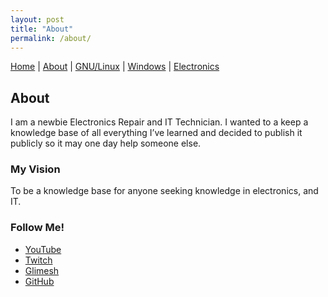 ```yaml
---
layout: post
title: "About"
permalink: /about/
---
```




[Home](index.md) \| [About](about.md) \| [GNU/Linux](https://media1.tenor.com/images/023e13d6a13fc233e2cea8e82727e2c6/tenor.gif?itemid=10801645) \| [Windows](https://media1.tenor.com/images/023e13d6a13fc233e2cea8e82727e2c6/tenor.gif?itemid=10801645) \| [Electronics](https://media1.tenor.com/images/023e13d6a13fc233e2cea8e82727e2c6/tenor.gif?itemid=10801645)



## About

I am a newbie Electronics Repair and IT Technician. I wanted to a keep a knowledge base of all everything I’ve learned and decided to publish it publicly so it may one day help someone else.

### My Vision

To be a knowledge base for anyone seeking knowledge in electronics, and IT.

### Follow Me!

- [YouTube](https://www.youtube.com/channel/UC1DmNsVZi4ETPQ57kNw7EeA)
- [Twitch](https://www.twitch.tv/nkrepair)
- [Glimesh](https://glimesh.tv/nkrepair)
- [GitHub](https://github.com/nkREPAIR)
